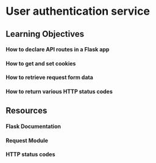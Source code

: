 # User authentication service

## Learning Objectives
#### How to declare API routes in a Flask app
#### How to get and set cookies
#### How to retrieve request form data
#### How to return various HTTP status codes

## Resources
#### Flask Documentation
#### Request Module
#### HTTP status codes
